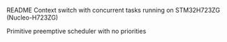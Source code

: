 README
Context switch with concurrent tasks running on STM32H723ZG (Nucleo-H723ZG)

Primitive preemptive scheduler with no priorities
